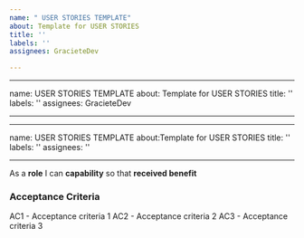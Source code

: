 ```yaml
---
name: " USER STORIES TEMPLATE"
about: Template for USER STORIES
title: ''
labels: ''
assignees: GracieteDev

---
```


---
name: USER STORIES TEMPLATE
about: Template for USER STORIES
title: ''
labels: ''
assignees: GracieteDev

---

---
name: USER STORIES TEMPLATE
about:Template for USER STORIES
title: ''
labels: ''
assignees: ''

----
As a **role** I can **capability** so that **received benefit**

### Acceptance Criteria

AC1 - Acceptance criteria 1
AC2 - Acceptance criteria 2
AC3 - Acceptance criteria 3
